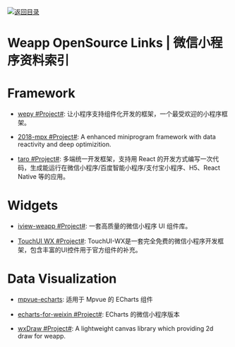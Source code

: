 [![返回目录](https://user-images.githubusercontent.com/5803001/38079637-ff0abcf0-3371-11e8-9b76-ad651620afc7.jpg)](https://github.com/wxyyxc1992/Awesome-Lists)

# Weapp OpenSource Links | 微信小程序资料索引

# Framework

- [wepy #Project#](https://tencent.github.io/wepy/): 让小程序支持组件化开发的框架，一个最受欢迎的小程序框架。

- [2018-mpx #Project#](https://github.com/didi/mpx): A enhanced miniprogram framework with data reactivity and deep optimizition.

- [taro #Project#](https://github.com/NervJS/taro): 多端统一开发框架，支持用 React 的开发方式编写一次代码，生成能运行在微信小程序/百度智能小程序/支付宝小程序、H5、React Native 等的应用。

# Widgets

- [iview-weapp #Project#](https://github.com/TalkingData/iview-weapp): 一套高质量的微信小程序 UI 组件库。

- [TouchUI WX #Project#](https://github.com/uileader/touchuiwx): TouchUI-WX是一套完全免费的微信小程序开发框架，包含丰富的UI控件用于官方组件的补充。

# Data Visualization

- [mpvue-echarts](https://github.com/F-loat/mpvue-echarts): 适用于 Mpvue 的 ECharts 组件

- [echarts-for-weixin #Project#](https://github.com/ecomfe/echarts-for-weixin): ECharts 的微信小程序版本

- [wxDraw #Project#](https://github.com/bobiscool/wxDraw): A lightweight canvas library which providing 2d draw for weapp.
